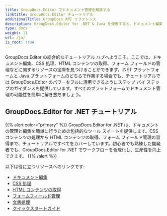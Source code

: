 ```yaml
---
title: GroupDocs.Editor でドキュメント管理を解放する
linktitle: GroupDocs.Editor チュートリアル
additionalTitle: GroupDocs API リファレンス
description: GroupDocs.Editor for .NET & Java を使用すると、ドキュメント編集を簡単にマスターできます。ワークフローを合理化し、CSS を管理し、HTML コンテンツを取得するなど、さまざまなことができます。
type: docs
weight: 11
url: /ja/
is_root: true
---
```


GroupDocs.Editor の総合的なチュートリアル ハブへようこそ。ここでは、ドキュメント編集、CSS 処理、HTML コンテンツの取得、フォーム フィールドの管理などに関するリソースの宝庫を見つけることができます。.NET プラットフォームと Java プラットフォームのどちらで作業する場合でも、チュートリアルでは GroupDocs.Editor のパワーをフルに活用できるようにステップ バイ ステップのガイダンスを提供しています。すべてのプラットフォームでドキュメント管理の可能性を簡単に解き放ちましょう。


## GroupDocs.Editor for .NET チュートリアル
{{% alert color="primary" %}}
GroupDocs.Editor for .NET は、ドキュメントの管理と編集を簡単に行うための包括的なツール スイートを提供します。CSS コンテンツの処理から HTML コンテンツの取得、フォーム フィールド管理の習得まで、チュートリアルですべてをカバーしています。初心者でも熟練した開発者でも、GroupDocs.Editor for .NET でワークフローを合理化し、生産性を向上できます。
{{% /alert %}}

以下は役に立つリソースへのリンクです:
 
- [ドキュメント編集](./net/document-editing/)
- [CSS 処理](./net/css-handling/)
- [HTML コンテンツの取得](./net/html-content-retrieval/)
- [フォームフィールド管理](./net/form-field-management/)
- [文書処理](./net/document-processing/)
- [クイックスタートガイド](./net/quick-start-guide/)